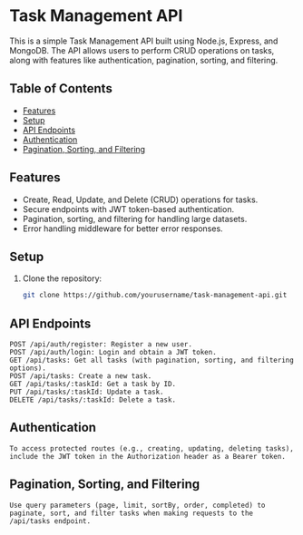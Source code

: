 # Task Management API

This is a simple Task Management API built using Node.js, Express, and MongoDB. The API allows users to perform CRUD operations on tasks, along with features like authentication, pagination, sorting, and filtering.

## Table of Contents

- [Features](#features)
- [Setup](#setup)
- [API Endpoints](#api-endpoints)
- [Authentication](#authentication)
- [Pagination, Sorting, and Filtering](#pagination-sorting-and-filtering)


## Features

- Create, Read, Update, and Delete (CRUD) operations for tasks.
- Secure endpoints with JWT token-based authentication.
- Pagination, sorting, and filtering for handling large datasets.
- Error handling middleware for better error responses.

## Setup

1. Clone the repository:

   ```bash
   git clone https://github.com/yourusername/task-management-api.git


 ## API Endpoints

    POST /api/auth/register: Register a new user.
    POST /api/auth/login: Login and obtain a JWT token.
    GET /api/tasks: Get all tasks (with pagination, sorting, and filtering options).
    POST /api/tasks: Create a new task.
    GET /api/tasks/:taskId: Get a task by ID.
    PUT /api/tasks/:taskId: Update a task.
    DELETE /api/tasks/:taskId: Delete a task.

## Authentication

    To access protected routes (e.g., creating, updating, deleting tasks), include the JWT token in the Authorization header as a Bearer token.

## Pagination, Sorting, and Filtering

    Use query parameters (page, limit, sortBy, order, completed) to paginate, sort, and filter tasks when making requests to the /api/tasks endpoint.

